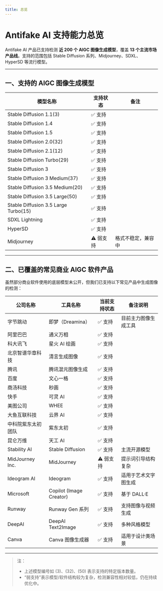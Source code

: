 ```yaml
---
title: 总览
---
```


# Antifake AI 支持能力总览

Antifake AI 产品已支持检测 **近 200 个 AIGC 图像生成模型**，覆盖 **13 个主流市场产品线**。支持的范围包括 Stable Diffusion 系列、Midjourney、SDXL、HyperSD 等流行模型。

---

## 一、支持的 AIGC 图像生成模型

| 模型名称                              | 支持状态 | 备注                  |
| ------------------------------------ | -------- | --------------------- |
| Stable Diffusion 1.1(3)              | ✅ 支持   |                       |
| Stable Diffusion 1.4                 | ✅ 支持   |                       |
| Stable Diffusion 1.5                 | ✅ 支持   |                       |
| Stable Diffusion 2.0(32)             | ✅ 支持   |                       |
| Stable Diffusion 2.1(12)             | ✅ 支持   |                       |
| Stable Diffusion Turbo(29)           | ✅ 支持   |                       |
| Stable Diffusion 3                   | ✅ 支持   |                       |
| Stable Diffusion 3 Medium(37)        | ✅ 支持   |                       |
| Stable Diffusion 3.5 Medium(20)      | ✅ 支持   |                       |
| Stable Diffusion 3.5 Large(50)       | ✅ 支持   |                       |
| Stable Diffusion 3.5 Large Turbo(15) | ✅ 支持   |                       |
| SDXL Lightning                       | ✅ 支持   |                       |
| HyperSD                              | ✅ 支持   |                       |
| Midjourney                           | ⚠️ 弱支持 | 格式不稳定，兼容中      |

---

## 二、已覆盖的常见商业 AIGC 软件产品

虽然部分商业软件使用的底层模型未公开，但我们已支持以下常见产品中生成图像的检测：

| 公司名称            | 工具名称                    | 当前支持状态 | 备注说明       |
| --------------- | ----------------------- | ------ | ---------- |
| 字节跳动            | 即梦（Dreamina）            | ✅ 支持   | 目前主力图像生成工具 |
| 阿里巴巴            | 通义万相                    | ✅ 支持   |            |
| 科大讯飞            | 星火 AI 绘画                | ✅ 支持   |            |
| 北京智谱华章科技           | 清言生成图像                  | ✅ 支持   |            |
| 腾讯              | 腾讯混元图像生成                | ✅ 支持   |            |
| 百度              | 文心一格                    | ✅ 支持   |            |
| 商汤科技            | 秒画                      | ✅ 支持   |            |
| 快手              | 可灵 AI                   | ✅ 支持   |            |
| 美图公司            | WHEE                    | ✅ 支持   |            |
| 大鱼互联科技            | 云界 AI                   | ✅ 支持   |            |
| 中科院紫东太初团队       | 紫东太初                    | ✅ 支持   |            |
| 昆仑万维            | 天工 AI                   | ✅ 支持   |            |
| Stability AI    | Stable Diffusion        | ✅ 支持   | 主流开源模型     |
| MidJourney Inc. | MidJourney              | ⚠️ 弱支持 | 提示词引导结构复杂  |
| Ideogram AI     | Ideogram                | ✅ 支持   | 适用于艺术文字图生成 |
| Microsoft       | Copilot (Image Creator) | ✅ 支持   | 基于 DALL·E  |
| Runway          | Runway Gen 系列           | ✅ 支持   | 支持图像与视频生成  |
| DeepAI          | DeepAI Text2Image       | ✅ 支持   | 多种风格模型     |
| Canva           | Canva 图像生成器             | ✅ 支持   | 适用于设计类场景   |



---

> 注：
> - 上述模型编号如 (3)、(32)、(50) 表示支持的特定版本数量。
> - “弱支持”表示模型/软件结构较为复杂，检测兼容性相对较低，仍在持续优化中。

